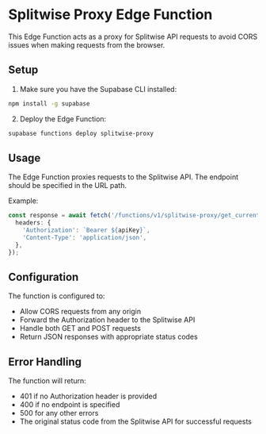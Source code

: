 # Splitwise Proxy Edge Function

This Edge Function acts as a proxy for Splitwise API requests to avoid CORS issues when making requests from the browser.

## Setup

1. Make sure you have the Supabase CLI installed:
```bash
npm install -g supabase
```

2. Deploy the Edge Function:
```bash
supabase functions deploy splitwise-proxy
```

## Usage

The Edge Function proxies requests to the Splitwise API. The endpoint should be specified in the URL path.

Example:
```typescript
const response = await fetch('/functions/v1/splitwise-proxy/get_current_user', {
  headers: {
    'Authorization': `Bearer ${apiKey}`,
    'Content-Type': 'application/json',
  },
});
```

## Configuration

The function is configured to:
- Allow CORS requests from any origin
- Forward the Authorization header to the Splitwise API
- Handle both GET and POST requests
- Return JSON responses with appropriate status codes

## Error Handling

The function will return:
- 401 if no Authorization header is provided
- 400 if no endpoint is specified
- 500 for any other errors
- The original status code from the Splitwise API for successful requests 